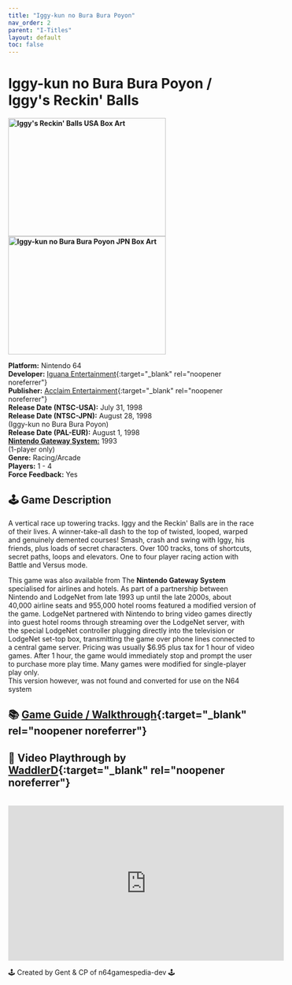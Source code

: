 ```yaml
---
title: "Iggy-kun no Bura Bura Poyon"
nav_order: 2
parent: "I-Titles"
layout: default
toc: false
---
```


# Iggy-kun no Bura Bura Poyon / Iggy's Reckin' Balls

<b>
<img src="https://images.launchbox-app.com/43aadb79-aba2-4f13-90a4-7d46414386c5.jpg" alt="Iggy's Reckin' Balls USA Box Art" width="320" height="240" />
<img src="https://images.launchbox-app.com/7ae92aca-f121-4e6b-ad3d-ad5ac0c63714.jpg" alt="Iggy-kun no Bura Bura Poyon JPN Box Art" width="320" height="240" />
</b>

**Platform:** Nintendo 64  
**Developer:** [Iguana Entertainment](https://en.wikipedia.org/wiki/Acclaim_Studios_Austin){:target="_blank" rel="noopener noreferrer"}  
**Publisher:** [Acclaim Entertainment](https://en.wikipedia.org/wiki/Acclaim_Entertainment){:target="_blank" rel="noopener noreferrer"}  
**Release Date (NTSC-USA):** July 31, 1998  
**Release Date (NTSC-JPN):** August 28, 1998  
(Iggy-kun no Bura Bura Poyon)  
**Release Date (PAL-EUR):** August 1, 1998  
[**Nintendo Gateway System:**](#gateway-system) 1993  
(1-player only)  
**Genre:** Racing/Arcade  
**Players:** 1 - 4  
**Force Feedback:** Yes  

## 🕹️ Game Description
A vertical race up towering tracks. Iggy and the Reckin' Balls are in the race of their lives. A winner-take-all dash to the top of twisted, looped, warped and genuinely demented courses! Smash, crash and swing with Iggy, his friends, plus loads of secret characters. Over 100 tracks, tons of shortcuts, secret paths, loops and elevators. One to four player racing action with Battle and Versus mode.

<a name="gateway-system"></a>
This game was also available from The **Nintendo Gateway System** specialised for airlines and hotels. As part of a partnership between Nintendo and LodgeNet from late 1993 up until the late 2000s, about 40,000 airline seats and 955,000 hotel rooms featured a modified version of the game. LodgeNet partnered with Nintendo to bring video games directly into guest hotel rooms through streaming over the LodgeNet server, with the special LodgeNet controller plugging directly into the television or LodgeNet set-top box, transmitting the game over phone lines connected to a central game server. Pricing was usually $6.95 plus tax for 1 hour of video games. After 1 hour, the game would immediately stop and prompt the user to purchase more play time. Many games were modified for single-player play only.  
This version however, was not found and converted for use on the N64 system

## 📚 [Game Guide / Walkthrough](https://gamefaqs.gamespot.com/n64/197610-iggys-reckin-balls/faqs/3236){:target="_blank" rel="noopener noreferrer"}

## 🎥 Video Playthrough by [WaddlerD](https://www.youtube.com/c/WaddlerD){:target="_blank" rel="noopener noreferrer"}
<br />  
<iframe width="560" height="315" src="https://www.youtube.com/embed/videoseries?list=PLB816BE64EFC3C24E" title="Iggy's Reckin' Balls Gameplay by WaddlerD" frameborder="0" allowfullscreen></iframe>

🕹️ Created by Gent & CP of n64gamespedia-dev 🕹️  
<!-- Vault Format: n64gamespedia-dev -->  
<!-- Protocol Source: _vault-specs/format-protocol.md -->

